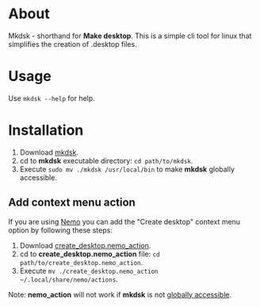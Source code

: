 # About
Mkdsk - shorthand for **Make desktop**. This is a simple cli tool for linux that simplifies the creation of .desktop files.

# Usage
Use `mkdsk --help` for help.

# Installation
1. Download [mkdsk](https://github.com/Clovis1444/mkdsk/releases/latest).
2. cd to **mkdsk** executable directory: `cd path/to/mkdsk`.
3. Execute `sudo mv ./mkdsk /usr/local/bin` to make **mkdsk** globally accessible.

## Add context menu action
If you are using [Nemo](https://github.com/linuxmint/nemo) you can add the "Create desktop" context menu option by following these steps:

1. Download [create_desktop.nemo_action](https://github.com/Clovis1444/mkdsk/releases/latest).
2. cd to **create_desktop.nemo_action** file: `cd path/to/create_desktop.nemo_action`.
3. Execute `mv ./create_desktop.nemo_action ~/.local/share/nemo/actions`.

Note: **nemo_action** will not work if **mkdsk** is not [globally accessible](#installation).